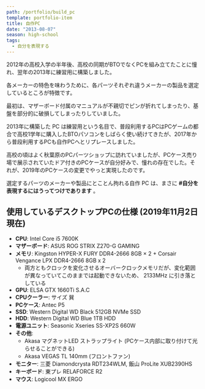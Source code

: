 ```yaml
---
path: /portfolio/build_pc
template: portfolio-item
title: 自作PC
date: "2013-08-07"
season: high-school
tags:
  - 自分を表現する
---
```


2012年の高校入学の半年後、高校の同期がBTOでなくPCを組み立てたことに憧れ、翌年の2013年に練習用に構築しました。

各メーカーの特色を味わうために、各パーツそれぞれ違うメーカーの製品を選定しているところが特徴です。

最初は、マザーボード付属のマニュアルが不親切でピンが折れてしまったり、基盤を部分的に破損してしまったりしていました。

2013年に構築した PC は練習用という名目で、普段利用するPCはPCゲームの都合で高校1学年に購入したBTOパソコンをしばらく使い続けてきたが、2017年から普段利用するPCも自作PCへとリプレースしました。

高校の頃はよく秋葉原のPCパーツショップに訪れていましたが、PCケース売り場で展示されていたドア付きのPCケースが自分好みで、憧れの存在でした。それが、2019年のPCケースの変更でやっと実現したのです。

選定するパーツのメーカーや製品にとことん拘れる自作 PC は、まさに **#自分を表現するにはうってつけであります** 。

## 使用しているデスクトップPCの仕様 (2019年11月2日現在)

- **CPU**: Intel Core i5 7600K
- **マザーボード**: ASUS ROG STRIX Z270-G GAMING
- **メモリ**: Kingston HYPER-X FURY DDR4-2666 8GB × 2 + Corsair Vengance LPX DDR4-2666 8GB x 2
 	- 両方ともクロックを変化させるオーバークロックメモリだが、変化範囲が異なっていてこのままでは起動できないため、 2133MHz に引き落としている
- **GPU**: ELSA GTX 1660Ti S.A.C
- **CPUクーラー**: サイズ 巽
- **PCケース**: Antec P5
- **SSD**: Western Digital WD Black 512GB NVMe SSD
- **HDD**: Western Digital WD Blue 1TB HDD
- **電源ユニット**: Seasonic Xseries SS-XP2S 660W
- **その他**:
 	- Akasa マグネットLED ストラップライト (PCケース内部に取り付けて光らせることができる)
 	- Akasa VEGAS TL 140mm (フロントファン)
- **モニター**: 三菱 Diamondcrysta RDT234WLM, 飯山 ProLite XUB2390HS
- **キーボード**: 東プレ RELAFORCE R2
- **マウス**: Logicool MX ERGO
